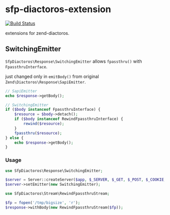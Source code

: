 sfp-diactoros-extension
==============

[![Build Status](https://travis-ci.org/struggle-for-php/sfp-diactoros-extension.png?branch=master)](https://travis-ci.org/struggle-for-php/sfp-diactoros-extension)

extensions for zend-diactoros.



## SwitchingEmitter

`SfpDiactoros\Response\SwitchingEmitter` allows `fpassthru()` with `FpassthruInterface`.

just changed only in `emitBody()` from original `Zend\Diactoros\Response\SapiEmitter`.

```php
// SapiEmitter
echo $response->getBody();
```


```php
// SwitchingEmitter
if ($body instanceof FpassthruInterface) {
    $resource = $body->detach();
    if ($body instanceof RewindFpassthruInterface) {
        rewind($resource);
    }
    fpassthru($resource);
} else {
    echo $response->getBody();
}
```

### Usage

```php
use SfpDiactoros\Response\SwitchingEmitter;

$server = Server::createServer($app, $_SERVER, $_GET, $_POST, $_COOKIE, $_FILES);
$server->setEmitter(new SwitchingEmitter);

```

```php
use SfpDiactoros\Stream\RewindFpassthruStream;

$fp = fopen('/tmp/bigsize', 'r');
$response->withBody(new RewindFpassthruStream($fp));

```